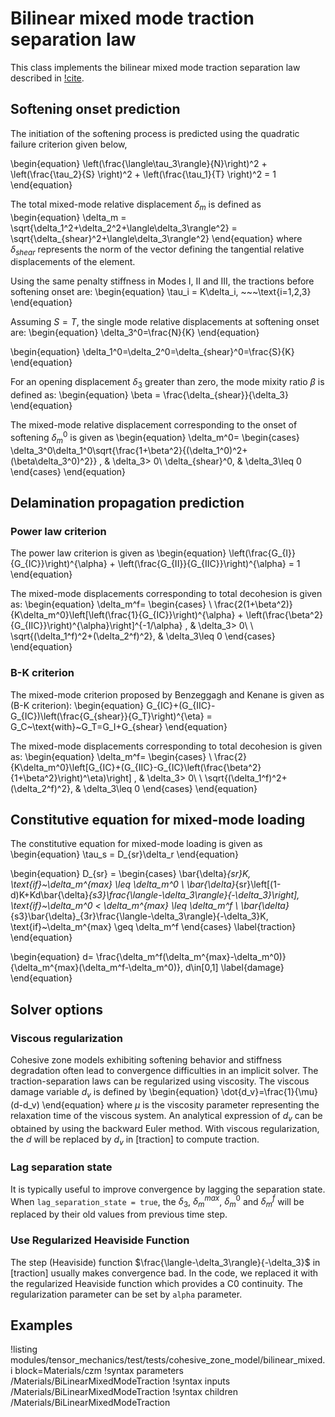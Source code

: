 # Bilinear mixed mode traction separation law

This class implements the bilinear mixed mode traction separation law described in [!cite](Camanho2002).

## Softening onset prediction

The initiation of the softening process is predicted using the quadratic failure criterion given below,

\begin{equation}
\left(\frac{\langle\tau_3\rangle}{N}\right)^2 + \left(\frac{\tau_2}{S} \right)^2 + \left(\frac{\tau_1}{T} \right)^2 = 1
\end{equation}

The total mixed-mode relative displacement $\delta_m$ is defined as
\begin{equation}
\delta_m = \sqrt{\delta_1^2+\delta_2^2+\langle\delta_3\rangle^2} = \sqrt{\delta_{shear}^2+\langle\delta_3\rangle^2}
\end{equation}
where $\delta_{shear}$ represents the norm of the vector defining the tangential relative displacements of the element.

Using the same penalty stiffness in Modes I, II and III, the tractions before softening onset are:
\begin{equation}
\tau_i = K\delta_i, ~~~\text{i=1,2,3}
\end{equation}

Assuming $S=T$, the single mode relative displacements at softening onset are:
\begin{equation}
\delta_3^0=\frac{N}{K}
\end{equation}

\begin{equation}
\delta_1^0=\delta_2^0=\delta_{shear}^0=\frac{S}{K}
\end{equation}

For an opening displacement $\delta_3$ greater than zero, the mode mixity ratio $\beta$ is defined as:
\begin{equation}
\beta = \frac{\delta_{shear}}{\delta_3}
\end{equation}

The mixed-mode relative displacement corresponding to the onset of softening $\delta_m^0$ is given as
\begin{equation}
\delta_m^0=
\begin{cases}
    \delta_3^0\delta_1^0\sqrt{\frac{1+\beta^2}{(\delta_1^0)^2+(\beta\delta_3^0)^2}} , & \delta_3> 0\\
    \delta_{shear}^0,              & \delta_3\leq 0
\end{cases}
\end{equation}

## Delamination propagation prediction

### Power law criterion

The power law criterion is given as
\begin{equation}
\left(\frac{G_{I}}{G_{IC}}\right)^{\alpha} + \left(\frac{G_{II}}{G_{IIC}}\right)^{\alpha} = 1
\end{equation}

The mixed-mode displacements corresponding to total decohesion is given as:
\begin{equation}
\delta_m^f=
\begin{cases}
    \ \frac{2(1+\beta^2)}{K\delta_m^0}\left[\left(\frac{1}{G_{IC}}\right)^{\alpha} + \left(\frac{\beta^2}{G_{IIC}}\right)^{\alpha}\right]^{-1/\alpha} , & \delta_3> 0\\
    \ \sqrt{(\delta_1^f)^2+(\delta_2^f)^2},              & \delta_3\leq 0
\end{cases}
\end{equation}

### B-K criterion

The mixed-mode criterion proposed by Benzeggagh and Kenane is given as (B-K criterion):
\begin{equation}
G_{IC}+(G_{IIC}-G_{IC})\left(\frac{G_{shear}}{G_T}\right)^{\eta} = G_C~\text{with}~G_T=G_I+G_{shear}
\end{equation}

The mixed-mode displacements corresponding to total decohesion is given as:
\begin{equation}
\delta_m^f=
\begin{cases}
    \ \frac{2}{K\delta_m^0}\left[G_{IC}+(G_{IIC}-G_{IC}\left(\frac{\beta^2}{1+\beta^2}\right)^\eta)\right] , & \delta_3> 0\\
    \ \sqrt{(\delta_1^f)^2+(\delta_2^f)^2},              & \delta_3\leq 0
\end{cases}
\end{equation}

## Constitutive equation for mixed-mode loading

The constitutive equation for mixed-mode loading is given as
\begin{equation}
\tau_s = D_{sr}\delta_r
\end{equation}

\begin{equation}
D_{sr} =
\begin{cases}
\bar{\delta}_{sr}K, \text{if}~\delta_m^{max} \leq \delta_m^0 \\
\bar{\delta}_{sr}\left[(1-d)K+Kd\bar{\delta}_{s3}\frac{\langle-\delta_3\rangle}{-\delta_3}\right], \text{if}~\delta_m^0 < \delta_m^{max} \leq \delta_m^f \\
\bar{\delta}_{s3}\bar{\delta}_{3r}\frac{\langle-\delta_3\rangle}{-\delta_3}K, \text{if}~\delta_m^{max} \geq \delta_m^f
\end{cases}
\label{traction}
\end{equation}

\begin{equation}
d= \frac{\delta_m^f(\delta_m^{max}-\delta_m^0)}{\delta_m^{max}(\delta_m^f-\delta_m^0)}, d\in[0,1]
\label{damage}
\end{equation}

## Solver options

### Viscous regularization

Cohesive zone models exhibiting softening behavior and stiffness degradation often lead to convergence difficulties in an implicit solver. The traction-separation laws can be regularized using viscosity. The viscous damage variable $d_v$ is defined by
\begin{equation}
\dot{d_v}=\frac{1}{\mu}(d-d_v)
\end{equation}
where $\mu$ is the viscosity parameter representing the relaxation time of the viscous system. An analytical expression of $d_v$ can be obtained by using the backward Euler method. With viscous regularization, the $d$ will be replaced by $d_v$ in [traction] to compute traction.   

### Lag separation state

It is typically useful to improve convergence by lagging the separation state. When `lag_separation_state = true`, the $\delta_3$, $\delta_m^{max}$, $\delta_m^0$ and $\delta_m^f$ will be replaced by their old values from previous time step.

### Use Regularized Heaviside Function

The step (Heaviside) function $\frac{\langle-\delta_3\rangle}{-\delta_3}$ in [traction] usually makes convergence bad. In the code, we replaced it with the regularized Heaviside function which provides a C0 continuity. The regularization parameter can be set by `alpha` parameter.

## Examples

!listing modules/tensor_mechanics/test/tests/cohesive_zone_model/bilinear_mixed.i block=Materials/czm
!syntax parameters /Materials/BiLinearMixedModeTraction
!syntax inputs /Materials/BiLinearMixedModeTraction
!syntax children /Materials/BiLinearMixedModeTraction
